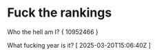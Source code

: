 # Fuck the rankings

Who the hell am I?
{ 10952466 }

What fucking year is it?
[ 2025-03-20T15:06:40Z ]
